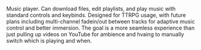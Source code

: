 Music player. Can download files, edit playlists, and play music with standard controls and keybinds. Designed for TTRPG usage, with future plans including multi-channel fadein/out between tracks for adaptive music control and better immersion. The goal is a more seamless experience than just pulling up videos on YouTube for ambience and hvaing to manually switch which is playing and when.
